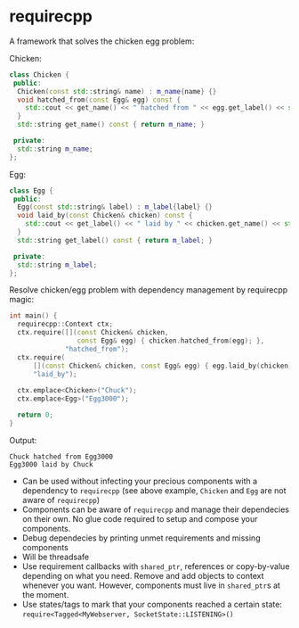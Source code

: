 # requirecpp

A framework that solves the chicken egg problem:

Chicken:
```cpp
class Chicken {
 public:
  Chicken(const std::string& name) : m_name{name} {}
  void hatched_from(const Egg& egg) const {
    std::cout << get_name() << " hatched from " << egg.get_label() << std::endl;
  }
  std::string get_name() const { return m_name; }

 private:
  std::string m_name;
};
```
Egg:
```cpp
class Egg {
 public:
  Egg(const std::string& label) : m_label{label} {}
  void laid_by(const Chicken& chicken) const {
    std::cout << get_label() << " laid by " << chicken.get_name() << std::endl;
  }
  std::string get_label() const { return m_label; }

 private:
  std::string m_label;
};
```
Resolve chicken/egg problem with dependency management by requirecpp magic:
```cpp
int main() {
  requirecpp::Context ctx;
  ctx.require([](const Chicken& chicken,
                 const Egg& egg) { chicken.hatched_from(egg); },
              "hatched_from");
  ctx.require(
      [](const Chicken& chicken, const Egg& egg) { egg.laid_by(chicken); },
      "laid_by");
		
  ctx.emplace<Chicken>("Chuck");
  ctx.emplace<Egg>("Egg3000");

  return 0;
}
```

Output:
```
Chuck hatched from Egg3000
Egg3000 laid by Chuck
```

- Can be used without infecting your precious components with a dependency to `requirecpp` (see above example, `Chicken` and `Egg` are not aware of `requirecpp`)
- Components can be aware of `requirecpp` and manage their dependecies on their own. No glue code required to setup and compose your components.
- Debug dependecies by printing unmet requirements and missing components
- Will be threadsafe
- Use requirement callbacks with `shared_ptr`, references or copy-by-value depending on what you need. Remove and add objects to context whenever you want. However, components must live in `shared_ptr`s at the moment.
- Use states/tags to mark that your components reached a certain state: `require<Tagged<MyWebserver, SocketState::LISTENING>()`